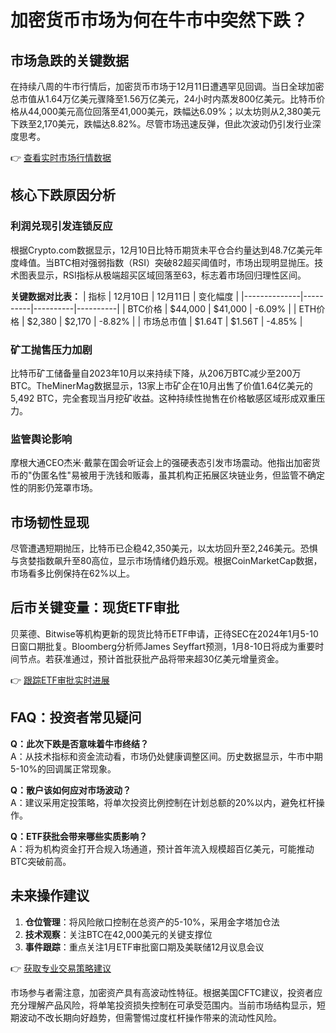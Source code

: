 # 加密货币市场为何在牛市中突然下跌？

## 市场急跌的关键数据
在持续八周的牛市行情后，加密货币市场于12月11日遭遇罕见回调。当日全球加密总市值从1.64万亿美元骤降至1.56万亿美元，24小时内蒸发800亿美元。比特币价格从44,000美元高位回落至41,000美元，跌幅达6.09%；以太坊则从2,380美元下跌至2,170美元，跌幅达8.82%。尽管市场迅速反弹，但此次波动仍引发行业深度思考。

👉 [查看实时市场行情数据](https://bit.ly/okx_welcome)

## 核心下跌原因分析
### 利润兑现引发连锁反应
根据Crypto.com数据显示，12月10日比特币期货未平仓合约量达到48.7亿美元年度峰值。当BTC相对强弱指数（RSI）突破82超买阈值时，市场出现明显抛压。技术图表显示，RSI指标从极端超买区域回落至63，标志着市场回归理性区间。

**关键数据对比表：**
| 指标         | 12月10日 | 12月11日 | 变化幅度 |
|--------------|----------|----------|----------|
| BTC价格      | $44,000  | $41,000  | -6.09%   |
| ETH价格      | $2,380   | $2,170   | -8.82%   |
| 市场总市值   | $1.64T   | $1.56T   | -4.85%   |

### 矿工抛售压力加剧
比特币矿工储备量自2023年10月以来持续下降，从206万BTC减少至200万BTC。TheMinerMag数据显示，13家上市矿企在10月出售了价值1.64亿美元的5,492 BTC，完全套现当月挖矿收益。这种持续性抛售在价格敏感区域形成双重压力。

### 监管舆论影响
摩根大通CEO杰米·戴蒙在国会听证会上的强硬表态引发市场震动。他指出加密货币的"伪匿名性"易被用于洗钱和贩毒，虽其机构正拓展区块链业务，但监管不确定性的阴影仍笼罩市场。

## 市场韧性显现
尽管遭遇短期抛压，比特币已企稳42,350美元，以太坊回升至2,246美元。恐惧与贪婪指数飙升至80高位，显示市场情绪仍趋乐观。根据CoinMarketCap数据，市场看多比例保持在62%以上。

## 后市关键变量：现货ETF审批
贝莱德、Bitwise等机构更新的现货比特币ETF申请，正待SEC在2024年1月5-10日窗口期批复。Bloomberg分析师James Seyffart预测，1月8-10日将成为重要时间节点。若获准通过，预计首批获批产品将带来超30亿美元增量资金。

👉 [跟踪ETF审批实时进展](https://bit.ly/okx_welcome)

## FAQ：投资者常见疑问
**Q：此次下跌是否意味着牛市终结？**  
A：从技术指标和资金流动看，市场仍处健康调整区间。历史数据显示，牛市中期5-10%的回调属正常现象。

**Q：散户该如何应对市场波动？**  
A：建议采用定投策略，将单次投资比例控制在计划总额的20%以内，避免杠杆操作。

**Q：ETF获批会带来哪些实质影响？**  
A：将为机构资金打开合规入场通道，预计首年流入规模超百亿美元，可能推动BTC突破前高。

## 未来操作建议
1. **仓位管理**：将风险敞口控制在总资产的5-10%，采用金字塔加仓法
2. **技术观察**：关注BTC在42,000美元的关键支撑位
3. **事件跟踪**：重点关注1月ETF审批窗口期及美联储12月议息会议

👉 [获取专业交易策略建议](https://bit.ly/okx_welcome)

市场参与者需注意，加密资产具有高波动性特征。根据美国CFTC建议，投资者应充分理解产品风险，将单笔投资损失控制在可承受范围内。当前市场结构显示，短期波动不改长期向好趋势，但需警惕过度杠杆操作带来的流动性风险。